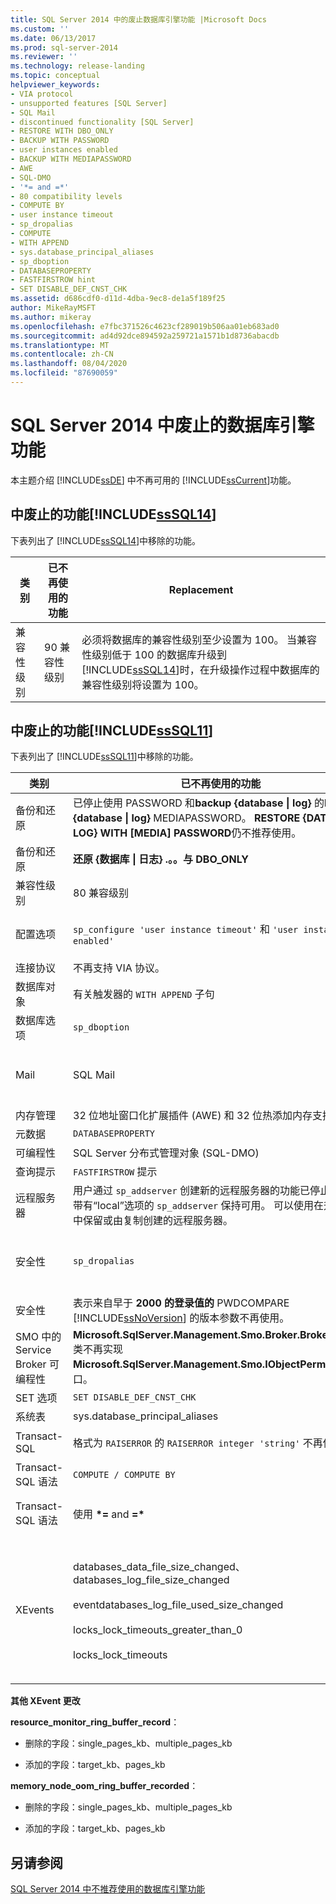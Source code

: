 ```yaml
---
title: SQL Server 2014 中的废止数据库引擎功能 |Microsoft Docs
ms.custom: ''
ms.date: 06/13/2017
ms.prod: sql-server-2014
ms.reviewer: ''
ms.technology: release-landing
ms.topic: conceptual
helpviewer_keywords:
- VIA protocol
- unsupported features [SQL Server]
- SQL Mail
- discontinued functionality [SQL Server]
- RESTORE WITH DBO_ONLY
- BACKUP WITH PASSWORD
- user instances enabled
- BACKUP WITH MEDIAPASSWORD
- AWE
- SQL-DMO
- '*= and =*'
- 80 compatibility levels
- COMPUTE BY
- user instance timeout
- sp_dropalias
- COMPUTE
- WITH APPEND
- sys.database_principal_aliases
- sp_dboption
- DATABASEPROPERTY
- FASTFIRSTROW hint
- SET DISABLE_DEF_CNST_CHK
ms.assetid: d686cdf0-d11d-4dba-9ec8-de1a5f189f25
author: MikeRayMSFT
ms.author: mikeray
ms.openlocfilehash: e7fbc371526c4623cf289019b506aa01eb683ad0
ms.sourcegitcommit: ad4d92dce894592a259721a1571b1d8736abacdb
ms.translationtype: MT
ms.contentlocale: zh-CN
ms.lasthandoff: 08/04/2020
ms.locfileid: "87690059"
---
```

# <a name="discontinued-database-engine-functionality-in-sql-server-2014"></a>SQL Server 2014 中废止的数据库引擎功能
  本主题介绍 [!INCLUDE[ssDE](../includes/ssde-md.md)] 中不再可用的 [!INCLUDE[ssCurrent](../includes/sscurrent-md.md)]功能。  
  
## <a name="discontinued-features-in-sssql14"></a><a name="SQL14"></a>中废止的功能[!INCLUDE[ssSQL14](../includes/sssql14-md.md)]  
 下表列出了 [!INCLUDE[ssSQL14](../includes/sssql14-md.md)]中移除的功能。  
  
|类别|已不再使用的功能|Replacement|  
|--------------|--------------------------|-----------------|  
|兼容性级别|90 兼容性级别|必须将数据库的兼容性级别至少设置为 100。 当兼容性级别低于 100 的数据库升级到 [!INCLUDE[ssSQL14](../includes/sssql14-md.md)]时，在升级操作过程中数据库的兼容性级别将设置为 100。|  
  
## <a name="discontinued-features-in-sssql11"></a><a name="Denali"></a>中废止的功能[!INCLUDE[ssSQL11](../includes/sssql11-md.md)]  
 下表列出了 [!INCLUDE[ssSQL11](../includes/sssql11-md.md)]中移除的功能。  
  
|类别|已不再使用的功能|Replacement|  
|--------------|--------------------------|-----------------|  
|备份和还原|已停止使用 PASSWORD 和**backup {database &#124; log}** 的**backup {database &#124; log}** MEDIAPASSWORD。 **RESTORE {DATABASE &#124; LOG} WITH [MEDIA] PASSWORD**仍不推荐使用。|无|  
|备份和还原|**还原 {数据库 &#124; 日志} .。。与 DBO_ONLY**|**还原 {DATABASE &#124; LOG} ... .。。与 RESTRICTED_USER**|  
|兼容性级别|80 兼容级别|必须将数据库的兼容级别至少设置为 90。|  
|配置选项|`sp_configure 'user instance timeout'` 和 `'user instances enabled'`|使用本地数据库功能。 有关详细信息，请参阅[SqlLocalDB 实用工具](../tools/sqllocaldb-utility.md)|  
|连接协议|不再支持 VIA 协议。|请改用 TCP。|  
|数据库对象|有关触发器的 `WITH APPEND` 子句|重新创建整个触发器。|  
|数据库选项|`sp_dboption`|`ALTER DATABASE`|  
|Mail|SQL Mail|使用数据库邮件。 有关详细信息，请参阅 [Database Mail](../relational-databases/database-mail/database-mail.md) 和  [Use Database Mail Instead of SQL Mail](../relational-databases/policy-based-management/use-database-mail-instead-of-sql-mail.md)。|  
|内存管理|32 位地址窗口化扩展插件 (AWE) 和 32 位热添加内存支持。|使用 64 位操作系统。|  
|元数据|`DATABASEPROPERTY`|`DATABASEPROPERTYEX`|  
|可编程性|SQL Server 分布式管理对象 (SQL-DMO)|SQL Server 管理对象 (SMO)|  
|查询提示|`FASTFIRSTROW` 提示|`OPTION (FAST`*n* `)` 。|  
|远程服务器|用户通过 `sp_addserver` 创建新的远程服务器的功能已停止使用。 带有“local”选项的 `sp_addserver` 保持可用。 可以使用在升级过程中保留或由复制创建的远程服务器。|用链接服务器替代远程服务器。|  
|安全性|`sp_dropalias`|请将别名替换为用户帐户和数据库角色的组合。 请使用 `sp_dropalias` 删除已升级数据库中的别名。|  
|安全性|表示来自早于 **2000 的登录值的** PWDCOMPARE [!INCLUDE[ssNoVersion](../includes/ssnoversion-md.md)] 的版本参数不再使用。|无|  
|SMO 中的 Service Broker 可编程性|**Microsoft.SqlServer.Management.Smo.Broker.BrokerPriority** 类不再实现 **Microsoft.SqlServer.Management.Smo.IObjectPermission** 接口。||  
|SET 选项|`SET DISABLE_DEF_CNST_CHK`|无。|  
|系统表|sys.database_principal_aliases|请使用角色而不是别名。|  
|Transact-SQL|格式为 `RAISERROR` 的 `RAISERROR integer 'string'` 不再使用。|使用当前的**RAISERROR ( ... ) **语法重写语句。|  
|Transact-SQL 语法|`COMPUTE / COMPUTE BY`|使用 `ROLLUP`|  
|Transact-SQL 语法|使用 **\*=** and **=&#42;**|使用 ANSI 联接语法。 有关详细信息，请参阅 [FROM (Transact-SQL).](https://msdn.microsoft.com/library/ms177634\(SQL.105\).aspx)|  
|XEvents|databases_data_file_size_changed、databases_log_file_size_changed<br /><br /> eventdatabases_log_file_used_size_changed<br /><br /> locks_lock_timeouts_greater_than_0<br /><br /> locks_lock_timeouts|替换为 database_file_size_change event、database_file_size_change<br /><br /> database_file_size_change event<br /><br /> lock_timeout_greater_than_0<br /><br /> lock_timeout|  
  
 **其他 XEvent 更改**  
  
 **resource_monitor_ring_buffer_record**：  
  
-   删除的字段：single_pages_kb、multiple_pages_kb  
  
-   添加的字段：target_kb、pages_kb  
  
 **memory_node_oom_ring_buffer_recorded**：  
  
-   删除的字段：single_pages_kb、multiple_pages_kb  
  
-   添加的字段：target_kb、pages_kb  
  
## <a name="see-also"></a>另请参阅  
 [SQL Server 2014 中不推荐使用的数据库引擎功能](deprecated-database-engine-features-in-sql-server-2016.md?view=sql-server-2014)  
  
  
